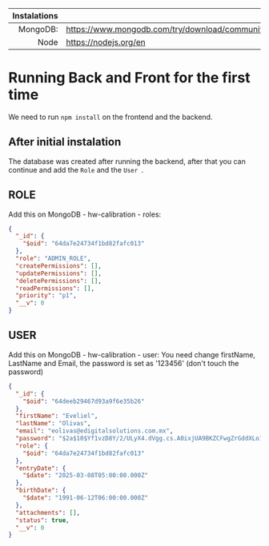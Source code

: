 | Instalations | site |
|-----:|-----------|
|     MongoDB:| https://www.mongodb.com/try/download/community)https://www.mongodb.com/try/download/community|
|     Node| https://nodejs.org/en    |

# Running Back and Front for the first time
We need to run `npm install` on the frontend and the backend.

## After initial instalation
The database was created after running the backend, after that you can continue and add the `Role` and the `User `.

## ROLE
Add this on MongoDB - hw-calibration - roles:

``` JSON
{
  "_id": {
    "$oid": "64da7e24734f1bd82fafc013"
  },
  "role": "ADMIN_ROLE",
  "createPermissions": [],
  "updatePermissions": [],
  "deletePermissions": [],
  "readPermissions": [],
  "priority": "p1",
  "__v": 0
}
```


## USER
Add this on MongoDB - hw-calibration - user: You need change firstName, LastName and Email, the password is set as '123456' (don't touch the password)

``` JSON
{
  "_id": {
    "$oid": "64deeb29467d93a9f6e35b26"
  },
  "firstName": "Eveliel",
  "lastName": "Olivas",
  "email": "eolivas@edigitalsolutions.com.mx",
  "password": "$2a$10$Yf1vzD8Y/2/ULyX4.dVgg.cs.A0ixjUA9BKZCFwgZrGddXLo1miDq",
  "role": {
    "$oid": "64da7e24734f1bd82fafc013"
  },
  "entryDate": {
    "$date": "2025-03-08T05:00:00.000Z"
  },
  "birthDate": {
    "$date": "1991-06-12T06:00:00.000Z"
  },
  "attachments": [],
  "status": true,
  "__v": 0
}
```


